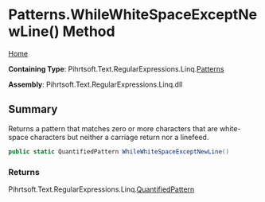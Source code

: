 # Patterns\.WhileWhiteSpaceExceptNewLine\(\) Method

[Home](../../../../../../README.md)

**Containing Type**: Pihrtsoft\.Text\.RegularExpressions\.Linq\.[Patterns](../README.md)

**Assembly**: Pihrtsoft\.Text\.RegularExpressions\.Linq\.dll

## Summary

Returns a pattern that matches zero or more characters that are white\-space characters but neither a carriage return nor a linefeed\.

```csharp
public static QuantifiedPattern WhileWhiteSpaceExceptNewLine()
```

### Returns

Pihrtsoft\.Text\.RegularExpressions\.Linq\.[QuantifiedPattern](../../QuantifiedPattern/README.md)

